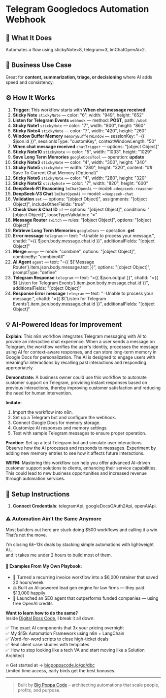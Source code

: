 # Telegram Googledocs Automation Webhook
## 🚀 What It Does
Automates a flow using stickyNote×8, telegram×3, lmChatOpenAi×2.

## 💼 Business Use Case
Great for **content, summarization, triage, or decisioning** where AI adds speed and consistency.

## ⚙️ How It Works
1. **Trigger:** This workflow starts with **When chat message received**.
2. **Sticky Note** `stickyNote` — color: "6", width: "949", height: "652"
3. **Listen for Telegram Events** `webhook` — method: **POST**, path: `/wbot`
4. **Sticky Note1** `stickyNote` — color: "7", width: "800", height: "860"
5. **Sticky Note4** `stickyNote` — color: "7", width: "420", height: "260"
6. **Window Buffer Memory** `memoryBufferWindow` — sessionKey: "={{ $json.id }}", sessionIdType: "customKey", contextWindowLength: "50"
7. **When chat message received** `chatTrigger` — options: "[object Object]"
8. **Sticky Note10** `stickyNote` — color: "5", width: "1033", height: "1029"
9. **Save Long Term Memories** `googleDocsTool` — operation: **update**
10. **Sticky Note3** `stickyNote` — color: "4", width: "300", height: "340"
11. **Sticky Note5** `stickyNote` — width: "280", height: "320", content: "## Save To Current Chat Memory (Optional)"
12. **Sticky Note6** `stickyNote` — color: "4", width: "280", height: "320"
13. **Sticky Note12** `stickyNote` — color: "7", width: "820", height: "600"
14. **DeepSeek-R1 Reasoning** `lmChatOpenAi` — model: `=deepseek-reasoner`
15. **DeepSeek-V3 Chat** `lmChatOpenAi` — model: `=deepseek-chat`
16. **Validation** `set` — options: "[object Object]", assignments: "[object Object]", includeOtherFields: "true"
17. **Check User & Chat ID** `if` — options: "[object Object]", conditions: "[object Object]", looseTypeValidation: "="
18. **Message Router** `switch` — rules: "[object Object]", options: "[object Object]"
19. **Retrieve Long Term Memories** `googleDocs` — operation: **get**
20. **Error message** `telegram` — text: "=Unable to process your message.", chatId: "={{ $json.body.message.chat.id }}", additionalFields: "[object Object]"
21. **Merge** `merge` — mode: "combine", options: "[object Object]", combineBy: "combineAll"
22. **AI Agent** `agent` — text: "={{ $('Message Router').item.json.body.message.text }}", options: "[object Object]", promptType: "define"
23. **Telegram Response** `telegram` — text: "={{ $json.output }}", chatId: "={{ $('Listen for Telegram Events').item.json.body.message.chat.id }}", additionalFields: "[object Object]"
24. **Response Error message** `telegram` — text: "=Unable to process your message.", chatId: "={{ $('Listen for Telegram Events').item.json.body.message.chat.id }}", additionalFields: "[object Object]"

## 💡 AI-Powered Ideas for Improvement
**Explain:** This n8n workflow integrates Telegram messaging with AI to provide an interactive chat experience. When a user sends a message on Telegram, the workflow verifies the user's identity, processes the message using AI for context-aware responses, and can store long-term memory in Google Docs for personalization. The AI is designed to engage users with meaningful interactions by recalling past interactions and responding appropriately.

**Demonstrate:** A business owner could use this workflow to automate customer support on Telegram, providing instant responses based on previous interactions, thereby improving customer satisfaction and reducing the need for human intervention.

**Imitate:** 
1. Import the workflow into n8n.
2. Set up a Telegram bot and configure the webhook.
3. Connect Google Docs for memory storage.
4. Customize AI responses and memory settings.
5. Test with sample Telegram messages to ensure proper operation.

**Practice:** Set up a test Telegram bot and simulate user interactions. Observe how the AI processes and responds to messages. Experiment by adding new memory entries to see how it affects future interactions.

**WIIFM:** Mastering this workflow can help you offer advanced AI-driven customer support solutions to clients, enhancing their service capabilities. This could lead to new business opportunities and increased revenue through automation services.

## 🔧 Setup Instructions
1. **Connect Credentials:** telegramApi, googleDocsOAuth2Api, openAiApi.

### ⚠️ Automation Ain’t the Same Anymore

Most builders out here are stuck doing $500 workflows and calling it a win.  
That’s not the move.  

I'm closing $6k–$13k deals by stacking simple automations with lightweight AI...  
and it takes me under 2 hours to build most of them.

#### 🧠 Examples From My Own Playbook:
- 🔁 Turned a recurring invoice workflow into a $6,000 retainer that saved 20 hours/week  
- ⚖️ Built an AI-powered lead gen engine for law firms — they paid $13,000 happily  
- 🚀 Launched an SEO agent that outperforms funded companies — using free OpenAI credits  

**Want to learn how to do the same?**  
Inside [Digital Boss Code](https://bigpoppacode.io/go/dbc), I break it all down:

✅ The exact AI components that 3x your pricing overnight  
✅ My $15k Automation Framework using n8n + LangChain  
✅ Word-for-word scripts to close high-ticket deals  
✅ Real client case studies with templates  
✅ How to stop looking like a tech VA and start moving like a Solution Architect  

🔥 Get started at → [bigpoppacode.io/go/dbc](https://bigpoppacode.io/go/dbc)  
Limited time access, early birds get the best bonuses.

---
> Built by [Big Poppa Code](https://bigpoppacode.io) – architecting automations that scale people, profits, and purpose.
